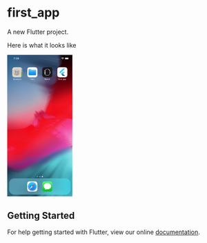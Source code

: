# first_app

A new Flutter project.

Here is what it looks like

<img src="first-app.gif" height="30%" width="30%" />

## Getting Started

For help getting started with Flutter, view our online
[documentation](https://flutter.io/).
